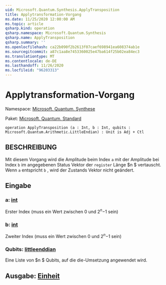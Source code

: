 ```yaml
---
uid: Microsoft.Quantum.Synthesis.ApplyTransposition
title: Applytransformation-Vorgang
ms.date: 11/25/2020 12:00:00 AM
ms.topic: article
qsharp.kind: operation
qsharp.namespace: Microsoft.Quantum.Synthesis
qsharp.name: ApplyTransposition
qsharp.summary: ''
ms.openlocfilehash: ca22b090f2b2613f07caef698941ea608374ab1e
ms.sourcegitcommit: a87c1aa8e7453360025e47ba614f25b02ea84ec3
ms.translationtype: MT
ms.contentlocale: de-DE
ms.lasthandoff: 11/26/2020
ms.locfileid: "96203313"
---
```

# <a name="applytransposition-operation"></a>Applytransformation-Vorgang

Namespace: [Microsoft. Quantum. Synthese](xref:Microsoft.Quantum.Synthesis)

Paket: [Microsoft. Quantum. Standard](https://nuget.org/packages/Microsoft.Quantum.Standard)




```qsharp
operation ApplyTransposition (a : Int, b : Int, qubits : Microsoft.Quantum.Arithmetic.LittleEndian) : Unit is Adj + Ctl
```


## <a name="description"></a>BESCHREIBUNG

Mit diesem Vorgang wird die Amplitude beim Index `a` mit der Amplitude bei Index `b` im angegebenen Status Vektor der `register` Länge $n $ vertauscht.  Wenn `a` entspricht `b` , wird der Zustands Vektor nicht geändert.

## <a name="input"></a>Eingabe

### <a name="a--int"></a>a: [int](xref:microsoft.quantum.lang-ref.int)

Erster Index (muss ein Wert zwischen 0 und $2 ^ n-$1 sein)


### <a name="b--int"></a>b: [int](xref:microsoft.quantum.lang-ref.int)

Zweiter Index (muss ein Wert zwischen 0 und $2 ^ n-$1 sein)


### <a name="qubits--littleendian"></a>Qubits: [littleenddian](xref:Microsoft.Quantum.Arithmetic.LittleEndian)

Eine Liste von $n $ Qubits, auf die die-Umsetzung angewendet wird.



## <a name="output--unit"></a>Ausgabe: [Einheit](xref:microsoft.quantum.lang-ref.unit)

